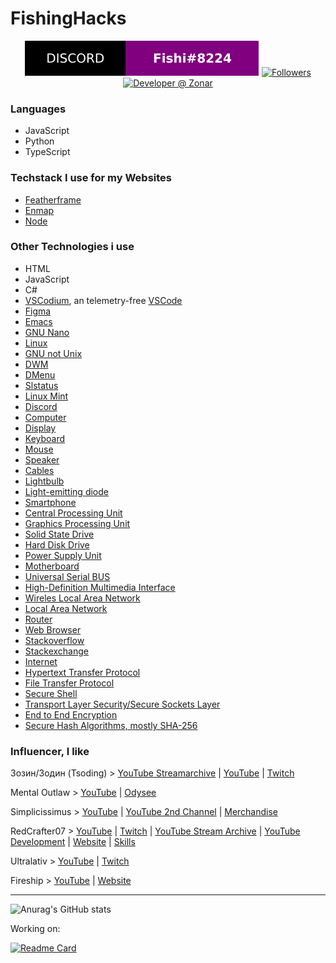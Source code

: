 # FishingHacks
<p align="center">
  <a href="#"><img alt="Discord-social Fishi#8224" src="./discord-social.svg" /></a>
  <a href="https://github.com/FishingHacks"><img alt="Followers" src="https://shields.io/github/followers/FishingHacks?label=Follow&style=for-the-badge&color=000" /></a>
  <a href="https://r07.dev/l/zonar"><img alt="Developer @ Zonar" src="https://img.shields.io/badge/Developer at-Zonar-blueviolet?style=for-the-badge&color=fe7d37" /></a>
</p>

### Languages
- JavaScript
- Python
- TypeScript

### Techstack I use for my Websites
- [Featherframe](https://github.com/FishingHacks/featherframe/)
- [Enmap](https://enmap.evie.dev/)
- [Node](https://nodejs.org/)

### Other Technologies i use
- HTML
- JavaScript
- C#
- [VSCodium](https://vscodium.com/), an telemetry-free [VSCode](https://code.visualstudio.com/)
- [Figma](https://www.figma.com/)
- [Emacs](https://www.gnu.org/software/emacs/)
- [GNU Nano](https://www.nano-editor.org/)
- [Linux](https://www.linuxfoundation.org/)
- [GNU not Unix](https://www.gnu.org/)
- [DWM](https://dwm.suckless.org/dwm.svg)
- [DMenu](https://tools.suckless.org/dmenu/)
- [Slstatus](https://tools.suckless.org/slstatus/)
- [Linux Mint](https://linuxmint.com/)
- [Discord](https://discord.com/)
- [Computer](https://en.wikipedia.org/wiki/Computer)
- [Display](https://en.wikipedia.org/wiki/Display_device)
- [Keyboard](https://en.wikipedia.org/wiki/Computer_keyboard)
- [Mouse](https://en.wikipedia.org/wiki/Computer_mouse)
- [Speaker](https://en.wikipedia.org/wiki/Computer_speakers)
- [Cables](https://en.wikipedia.org/wiki/Electrical_cable)
- [Lightbulb](https://en.wikipedia.org/wiki/Electric_light)
- [Light-emitting diode](https://en.wikipedia.org/wiki/Light-emitting_diode)
- [Smartphone](https://en.wikipedia.org/wiki/Smartphone)
- [Central Processing Unit](https://en.wikipedia.org/wiki/Central_processing_unit)
- [Graphics Processing Unit](https://en.wikipedia.org/wiki/Graphics_processing_unit)
- [Solid State Drive](https://en.wikipedia.org/wiki/Solid-state_drive)
- [Hard Disk Drive](https://en.wikipedia.org/wiki/Hard_disk_drive)
- [Power Supply Unit](https://en.wikipedia.org/wiki/Power_supply_unit_(computer))
- [Motherboard](https://en.wikipedia.org/wiki/Motherboard)
- [Universal Serial BUS](https://en.wikipedia.org/wiki/USB)
- [High-Definition Multimedia Interface](https://en.wikipedia.org/wiki/HDMI)
- [Wireles Local Area Network](https://en.wikipedia.org/wiki/Wireless_LAN)
- [Local Area Network](https://en.wikipedia.org/wiki/Wireless_LAN)
- [Router](https://en.wikipedia.org/wiki/Router_(computing))
- [Web Browser](https://en.wikipedia.org/wiki/Web_browser)
- [Stackoverflow](https://stackoverflow.com/)
- [Stackexchange](https://stackexchange.com/)
- [Internet](https://en.wikipedia.org/wiki/Internet)
- [Hypertext Transfer Protocol](https://en.wikipedia.org/wiki/Hypertext_Transfer_Protocol)
- [File Transfer Protocol](https://en.wikipedia.org/wiki/File_Transfer_Protocol)
- [Secure Shell](https://en.wikipedia.org/wiki/Secure_Shell)
- [Transport Layer Security/Secure Sockets Layer](https://en.wikipedia.org/wiki/Transport_Layer_Security)
- [End to End Encryption](https://en.wikipedia.org/wiki/End-to-end_encryption)
- [Secure Hash Algorithms, mostly SHA-256](https://en.wikipedia.org/wiki/Secure_Hash_Algorithms)


### Influencer, I like
Зозин/Зодин (Tsoding) > [YouTube Streamarchive](https://www.youtube.com/c/TsodingDaily) | [YouTube](https://www.youtube.com/c/Tsoding) | [Twitch](https://www.twitch.tv/tsoding)

Mental Outlaw > [YouTube](https://www.youtube.com/c/MentalOutlaw) | [Odysee](https://odysee.com/@AlphaNerd:8)

Simplicissimus > [YouTube](https://www.youtube.com/c/Simplicissimus2) | [YouTube 2nd Channel](https://www.youtube.com/c/2BoredGuysOfficial/) | [Merchandise](https://cultureculture.com/)

RedCrafter07 > [YouTube](https://www.youtube.com/channel/UCZjkJX6z-fKoxt-yQ3MuHPw) | [Twitch](https://twitch.tv/redcrafter07_live) | [YouTube Stream Archive](https://www.youtube.com/channel/UCUbkHNYfRJuWHKlrTcsKksQ) | [YouTube Development](https://www.youtube.com/channel/UC1xOyRo6p3gsAo4ja0y76-A) | [Website](https://redcrafter07.de/) | [Skills](https://a.r07.dev/)

Ultralativ > [YouTube](https://www.youtube.com/c/Ultralativ) | [Twitch](https://www.twitch.tv/fynnalist)

Fireship > [YouTube](https://www.youtube.com/c/Fireship/) | [Website](https://fireship.io/)

---
![Anurag's GitHub stats](https://github-readme-stats.vercel.app/api?username=FishingHacks&show_icons=true&theme=dracula)

Working on:

[![Readme Card](https://github-readme-stats.vercel.app/api/pin/?username=FishingHacks&repo=featherframe)](https://github.com/FishingHacks/featherframe)
